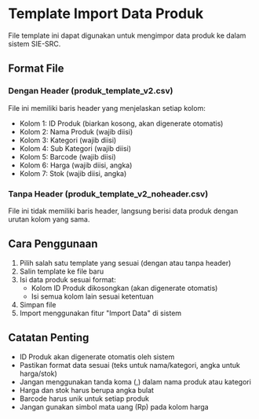 # Template Import Data Produk

File template ini dapat digunakan untuk mengimpor data produk ke dalam sistem SIE-SRC.

## Format File

### Dengan Header (produk_template_v2.csv)
File ini memiliki baris header yang menjelaskan setiap kolom:
- Kolom 1: ID Produk (biarkan kosong, akan digenerate otomatis)
- Kolom 2: Nama Produk (wajib diisi)
- Kolom 3: Kategori (wajib diisi)
- Kolom 4: Sub Kategori (wajib diisi)
- Kolom 5: Barcode (wajib diisi)
- Kolom 6: Harga (wajib diisi, angka)
- Kolom 7: Stok (wajib diisi, angka)

### Tanpa Header (produk_template_v2_noheader.csv)
File ini tidak memiliki baris header, langsung berisi data produk dengan urutan kolom yang sama.

## Cara Penggunaan

1. Pilih salah satu template yang sesuai (dengan atau tanpa header)
2. Salin template ke file baru
3. Isi data produk sesuai format:
   - Kolom ID Produk dikosongkan (akan digenerate otomatis)
   - Isi semua kolom lain sesuai ketentuan
4. Simpan file
5. Import menggunakan fitur "Import Data" di sistem

## Catatan Penting

- ID Produk akan digenerate otomatis oleh sistem
- Pastikan format data sesuai (teks untuk nama/kategori, angka untuk harga/stok)
- Jangan menggunakan tanda koma (,) dalam nama produk atau kategori
- Harga dan stok harus berupa angka bulat
- Barcode harus unik untuk setiap produk
- Jangan gunakan simbol mata uang (Rp) pada kolom harga
